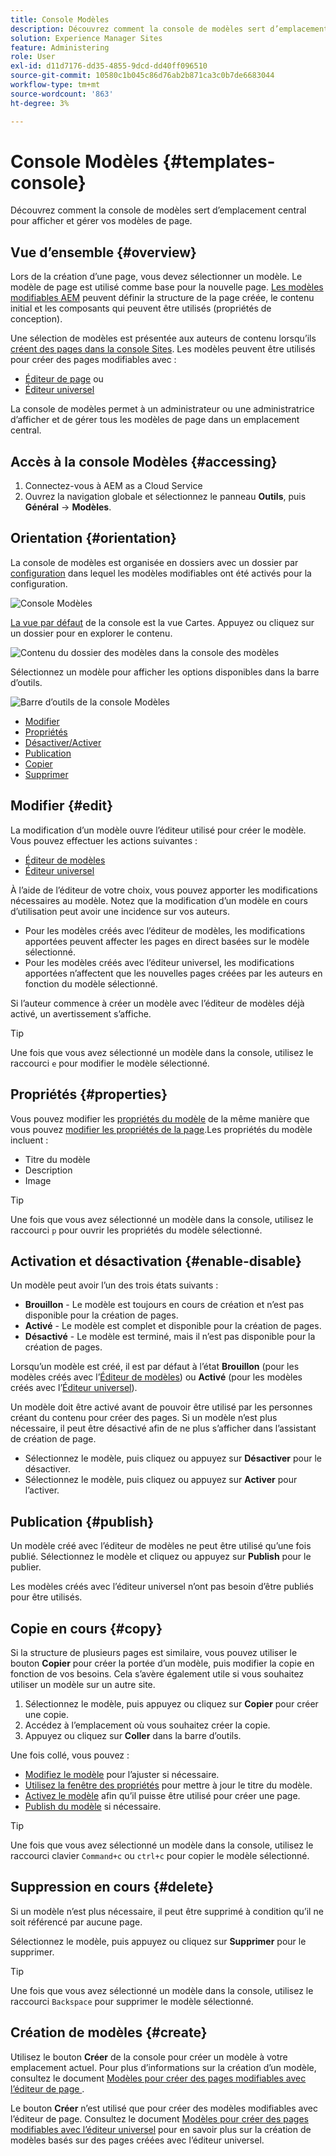 ```yaml
---
title: Console Modèles
description: Découvrez comment la console de modèles sert d’emplacement central pour afficher et gérer vos modèles de page.
solution: Experience Manager Sites
feature: Administering
role: User
exl-id: d11d7176-dd35-4855-9dcd-dd40ff096510
source-git-commit: 10580c1b045c86d76ab2b871ca3c0b7de6683044
workflow-type: tm+mt
source-wordcount: '863'
ht-degree: 3%

---
```


# Console Modèles {#templates-console}

Découvrez comment la console de modèles sert d’emplacement central pour afficher et gérer vos modèles de page.

## Vue d’ensemble {#overview}

Lors de la création d’une page, vous devez sélectionner un modèle. Le modèle de page est utilisé comme base pour la nouvelle page. [Les modèles modifiables AEM](/help/implementing/developing/components/templates.md) peuvent définir la structure de la page créée, le contenu initial et les composants qui peuvent être utilisés (propriétés de conception).

Une sélection de modèles est présentée aux auteurs de contenu lorsqu’ils [créent des pages dans la console Sites](/help/sites-cloud/authoring/sites-console/creating-pages.md). Les modèles peuvent être utilisés pour créer des pages modifiables avec :

* [Éditeur de page](/help/sites-cloud/authoring/page-editor/templates.md) ou
* [Éditeur universel](/help/sites-cloud/authoring/universal-editor/templates.md)

La console de modèles permet à un administrateur ou une administratrice d’afficher et de gérer tous les modèles de page dans un emplacement central.

## Accès à la console Modèles {#accessing}

1. Connectez-vous à AEM as a Cloud Service
1. Ouvrez la navigation globale et sélectionnez le panneau **Outils**, puis **Général** -> **Modèles**.

## Orientation {#orientation}

La console de modèles est organisée en dossiers avec un dossier par [configuration](/help/implementing/developing/introduction/configurations.md) dans lequel les modèles modifiables ont été activés pour la configuration.

![Console Modèles](assets/templates-console/templates-console.png)

[La vue par défaut](/help/sites-cloud/authoring/quick-start.md) de la console est la vue Cartes. Appuyez ou cliquez sur un dossier pour en explorer le contenu.

![Contenu du dossier des modèles dans la console des modèles](assets/templates-console/templates-console-templates.png)

Sélectionnez un modèle pour afficher les options disponibles dans la barre d’outils.

![Barre d’outils de la console Modèles](assets/templates-console/templates-console-toolbar.png)

* [Modifier](#edit-edit)
* [Propriétés](#properties)
* [Désactiver/Activer](#enable-disable)
* [Publication](#publish)
* [Copier](#copy)
* [Supprimer](#delete)

## Modifier {#edit}

La modification d’un modèle ouvre l’éditeur utilisé pour créer le modèle. Vous pouvez effectuer les actions suivantes :

* [Éditeur de modèles](/help/sites-cloud/authoring/page-editor/templates.md)
* [Éditeur universel](/help/sites-cloud/authoring/universal-editor/templates.md)

À l’aide de l’éditeur de votre choix, vous pouvez apporter les modifications nécessaires au modèle. Notez que la modification d’un modèle en cours d’utilisation peut avoir une incidence sur vos auteurs.

* Pour les modèles créés avec l’éditeur de modèles, les modifications apportées peuvent affecter les pages en direct basées sur le modèle sélectionné.
* Pour les modèles créés avec l’éditeur universel, les modifications apportées n’affectent que les nouvelles pages créées par les auteurs en fonction du modèle sélectionné.

Si l’auteur commence à créer un modèle avec l’éditeur de modèles déjà activé, un avertissement s’affiche.

>[!TIP]
>
>Une fois que vous avez sélectionné un modèle dans la console, utilisez le raccourci `e` pour modifier le modèle sélectionné.

## Propriétés {#properties}

Vous pouvez modifier les [propriétés du modèle](/help/sites-cloud/authoring/page-editor/templates.md) de la même manière que vous pouvez [modifier les propriétés de la page](/help/sites-cloud/authoring/sites-console/page-properties.md).Les propriétés du modèle incluent :

* Titre du modèle
* Description
* Image

>[!TIP]
>
>Une fois que vous avez sélectionné un modèle dans la console, utilisez le raccourci `p` pour ouvrir les propriétés du modèle sélectionné.

## Activation et désactivation {#enable-disable}

Un modèle peut avoir l’un des trois états suivants :

* **Brouillon** - Le modèle est toujours en cours de création et n’est pas disponible pour la création de pages.
* **Activé** - Le modèle est complet et disponible pour la création de pages.
* **Désactivé** - Le modèle est terminé, mais il n’est pas disponible pour la création de pages.

Lorsqu’un modèle est créé, il est par défaut à l’état **Brouillon** (pour les modèles créés avec l’[Éditeur de modèles](/help/sites-cloud/authoring/page-editor/templates.md)) ou **Activé** (pour les modèles créés avec l’[Éditeur universel](/help/sites-cloud/authoring/universal-editor/templates.md)).

Un modèle doit être activé avant de pouvoir être utilisé par les personnes créant du contenu pour créer des pages. Si un modèle n’est plus nécessaire, il peut être désactivé afin de ne plus s’afficher dans l’assistant de création de page.

* Sélectionnez le modèle, puis cliquez ou appuyez sur **Désactiver** pour le désactiver.
* Sélectionnez le modèle, puis cliquez ou appuyez sur **Activer** pour l’activer.

## Publication {#publish}

Un modèle créé avec l’éditeur de modèles ne peut être utilisé qu’une fois publié. Sélectionnez le modèle et cliquez ou appuyez sur **Publish** pour le publier.

Les modèles créés avec l’éditeur universel n’ont pas besoin d’être publiés pour être utilisés.

## Copie en cours {#copy}

Si la structure de plusieurs pages est similaire, vous pouvez utiliser le bouton **Copier** pour créer la portée d’un modèle, puis modifier la copie en fonction de vos besoins. Cela s’avère également utile si vous souhaitez utiliser un modèle sur un autre site.

1. Sélectionnez le modèle, puis appuyez ou cliquez sur **Copier** pour créer une copie.
1. Accédez à l’emplacement où vous souhaitez créer la copie.
1. Appuyez ou cliquez sur **Coller** dans la barre d’outils.

Une fois collé, vous pouvez :

* [Modifiez le modèle](#edit) pour l’ajuster si nécessaire.
* [Utilisez la fenêtre des propriétés](#properties) pour mettre à jour le titre du modèle.
* [Activez le modèle](#enable-disable) afin qu’il puisse être utilisé pour créer une page.
* [Publish du modèle](#publish) si nécessaire.

>[!TIP]
>
>Une fois que vous avez sélectionné un modèle dans la console, utilisez le raccourci clavier `Command+c` ou `ctrl+c` pour copier le modèle sélectionné.

## Suppression en cours {#delete}

Si un modèle n’est plus nécessaire, il peut être supprimé à condition qu’il ne soit référencé par aucune page.

Sélectionnez le modèle, puis appuyez ou cliquez sur **Supprimer** pour le supprimer.

>[!TIP]
>
>Une fois que vous avez sélectionné un modèle dans la console, utilisez le raccourci `Backspace` pour supprimer le modèle sélectionné.

## Création de modèles {#create}

Utilisez le bouton **Créer** de la console pour créer un modèle à votre emplacement actuel. Pour plus d’informations sur la création d’un modèle, consultez le document [ Modèles pour créer des pages modifiables avec l’éditeur de page ](/help/sites-cloud/authoring/page-editor/templates.md).

Le bouton **Créer** n’est utilisé que pour créer des modèles modifiables avec l’éditeur de page. Consultez le document [Modèles pour créer des pages modifiables avec l’éditeur universel](/help/sites-cloud/authoring/universal-editor/templates.md) pour en savoir plus sur la création de modèles basés sur des pages créées avec l’éditeur universel.
